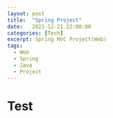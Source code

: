 ```yaml
---
layout: post
title:  "Spring Project"
date:   2021-12-21 22:00:00
categories: [Tech]
excerpt: Spring MVC Project(Web)
tags:
  - Web
  - Spring
  - Java
  - Project
---
```


# Test